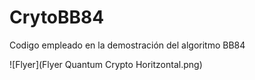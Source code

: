 # CrytoBB84
Codigo empleado en la demostración del algoritmo BB84

![Flyer](Flyer Quantum Crypto Horitzontal.png)
